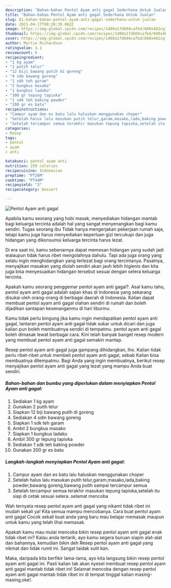 ```yaml
---
description: "Bahan-bahan Pentol Ayam anti gagal Sederhana Untuk Jualan"
title: "Bahan-bahan Pentol Ayam anti gagal Sederhana Untuk Jualan"
slug: 81-bahan-bahan-pentol-ayam-anti-gagal-sederhana-untuk-jualan
date: 2021-04-17T08:28:39.062Z
image: https://img-global.cpcdn.com/recipes/1408a1fdb04cafbd/680x482cq70/pentol-ayam-anti-gagal-foto-resep-utama.jpg
thumbnail: https://img-global.cpcdn.com/recipes/1408a1fdb04cafbd/680x482cq70/pentol-ayam-anti-gagal-foto-resep-utama.jpg
cover: https://img-global.cpcdn.com/recipes/1408a1fdb04cafbd/680x482cq70/pentol-ayam-anti-gagal-foto-resep-utama.jpg
author: Myrtie Richardson
ratingvalue: 3.1
reviewcount: 6
recipeingredient:
- "1 kg ayam"
- "2 putih telur"
- "12 biji bawang putih di goreng"
- "4 sdm bawang goreng"
- "1 sdk teh garam"
- "2 bungkus masako"
- "1 bungkus ladaku"
- "300 gr tepung tapioka"
- "1 sdk teh baking powder"
- "200 gr es batu"
recipeinstructions:
- "Campur ayam dan es batu lalu haluskan menggunakan choper"
- "Setelah halus lalu masukan putih telur,garam,masako,lada,baking powder,bawang goreng,bawang putih sampai tercampur semua"
- "Setelah tercampur semua terakhir masukan tepung tapioka,setelah itu siap di cetak sesuai selera..selamat mencoba"
categories:
- Resep
tags:
- pentol
- ayam
- anti

katakunci: pentol ayam anti 
nutrition: 259 calories
recipecuisine: Indonesian
preptime: "PT26M"
cooktime: "PT44M"
recipeyield: "3"
recipecategory: Dessert

---
```



![Pentol Ayam anti gagal](https://img-global.cpcdn.com/recipes/1408a1fdb04cafbd/680x482cq70/pentol-ayam-anti-gagal-foto-resep-utama.jpg)

Apabila kamu seorang yang hobi masak, menyediakan hidangan mantab bagi keluarga tercinta adalah hal yang sangat menyenangkan bagi kamu sendiri. Tugas seorang ibu Tidak hanya mengerjakan pekerjaan rumah saja, tetapi kamu juga harus menyediakan keperluan gizi tercukupi dan juga hidangan yang dikonsumsi keluarga tercinta harus lezat.

Di era  saat ini, kamu sebenarnya dapat memesan hidangan yang sudah jadi walaupun tidak harus ribet mengolahnya dahulu. Tapi ada juga orang yang selalu ingin menghidangkan yang terlezat bagi orang tercintanya. Pasalnya, menyajikan masakan yang diolah sendiri akan jauh lebih higienis dan kita juga bisa menyesuaikan hidangan tersebut sesuai dengan selera keluarga tercinta. 



Apakah kamu seorang penggemar pentol ayam anti gagal?. Asal kamu tahu, pentol ayam anti gagal adalah sajian khas di Indonesia yang sekarang disukai oleh orang-orang di berbagai daerah di Indonesia. Kalian dapat membuat pentol ayam anti gagal olahan sendiri di rumah dan boleh dijadikan santapan kesenanganmu di hari liburmu.

Kamu tidak perlu bingung jika kamu ingin mendapatkan pentol ayam anti gagal, lantaran pentol ayam anti gagal tidak sukar untuk dicari dan juga kalian pun boleh membuatnya sendiri di tempatmu. pentol ayam anti gagal boleh dimasak lewat berbagai cara. Kini telah banyak banget resep modern yang membuat pentol ayam anti gagal semakin mantap.

Resep pentol ayam anti gagal juga gampang dihidangkan, lho. Kalian tidak perlu ribet-ribet untuk membeli pentol ayam anti gagal, sebab Kalian bisa membuatnya ditempatmu. Bagi Anda yang ingin membuatnya, berikut resep menyajikan pentol ayam anti gagal yang lezat yang mampu Anda buat sendiri.

<!--inarticleads1-->

##### Bahan-bahan dan bumbu yang diperlukan dalam menyiapkan Pentol Ayam anti gagal:

1. Sediakan 1 kg ayam
1. Gunakan 2 putih telur
1. Siapkan 12 biji bawang putih di goreng
1. Sediakan 4 sdm bawang goreng
1. Siapkan 1 sdk teh garam
1. Ambil 2 bungkus masako
1. Siapkan 1 bungkus ladaku
1. Ambil 300 gr tepung tapioka
1. Sediakan 1 sdk teh baking powder
1. Gunakan 200 gr es batu




<!--inarticleads2-->

##### Langkah-langkah menyiapkan Pentol Ayam anti gagal:

1. Campur ayam dan es batu lalu haluskan menggunakan choper
1. Setelah halus lalu masukan putih telur,garam,masako,lada,baking powder,bawang goreng,bawang putih sampai tercampur semua
1. Setelah tercampur semua terakhir masukan tepung tapioka,setelah itu siap di cetak sesuai selera..selamat mencoba




Wah ternyata resep pentol ayam anti gagal yang nikamt tidak ribet ini mudah sekali ya! Kita semua mampu mencobanya. Cara buat pentol ayam anti gagal Cocok sekali buat anda yang baru mau belajar memasak maupun untuk kamu yang telah lihai memasak.

Apakah kamu mau mulai mencoba bikin resep pentol ayam anti gagal enak tidak ribet ini? Kalau anda tertarik, ayo kamu segera buruan siapin alat-alat dan bahannya, kemudian bikin deh Resep pentol ayam anti gagal yang nikmat dan tidak rumit ini. Sangat taidak sulit kan. 

Maka, daripada kita berfikir lama-lama, ayo kita langsung bikin resep pentol ayam anti gagal ini. Pasti kalian tak akan nyesel membuat resep pentol ayam anti gagal mantab tidak ribet ini! Selamat mencoba dengan resep pentol ayam anti gagal mantab tidak ribet ini di tempat tinggal kalian masing-masing,oke!.


